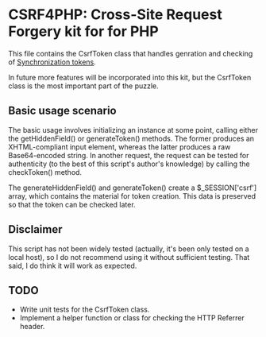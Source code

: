 CSRF4PHP: Cross-Site Request Forgery kit for for PHP
====================================================

This file contains the CsrfToken class that handles genration and checking 
of [Synchronization tokens](http://bit.ly/owasp_synctoken).

In future more features will be incorporated into this kit, but the CsrfToken
class is the most important part of the puzzle.

Basic usage scenario
--------------------

The basic usage involves initializing an instance at some point, calling 
either the getHiddenField() or generateToken() methods. The former produces 
an XHTML-compliant input element, whereas the latter produces a raw 
Base64-encoded string. In another request, the request can be tested for 
authenticity (to the best of this script's author's knowledge) by calling 
the checkToken() method.

The generateHiddenField() and generateToken() create a $_SESSION['csrf'] 
array, which contains the material for token creation. This data is 
preserved so that the token can be checked later.

Disclaimer
----------

This script has not been widely tested (actually, it's been only tested on 
a local host), so I do not recommend using it without sufficient testing. 
That said, I do think it will work as expected.

TODO
----

* Write unit tests for the CsrfToken class.
* Implement a helper function or class for checking the HTTP Referrer header.

